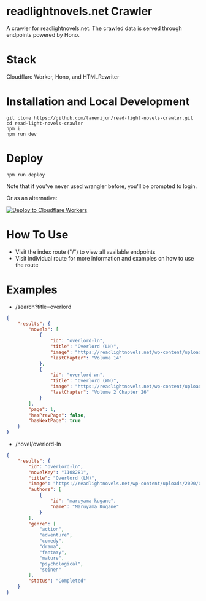 # readlightnovels.net Crawler

A crawler for readlightnovels.net. The crawled data is served through endpoints powered by Hono.

# Stack

Cloudflare Worker, Hono, and HTMLRewriter

# Installation and Local Development

```
git clone https://github.com/tanerijun/read-light-novels-crawler.git
cd read-light-novels-crawler
npm i
npm run dev
```

# Deploy

```
npm run deploy
```

Note that if you've never used wrangler before, you'll be prompted to login.

Or as an alternative:

[![Deploy to Cloudflare Workers](https://deploy.workers.cloudflare.com/button)](https://deploy.workers.cloudflare.com/?url=https://github.com/tanerijun/read-light-novels-crawler)

# How To Use

- Visit the index route ("/") to view all available endpoints
- Visit individual route for more information and examples on how to use the route

# Examples

- /search?title=overlord

```json
{
	"results": {
		"novels": [
			{
				"id": "overlord-ln",
				"title": "Overlord (LN)",
				"image": "https://readlightnovels.net/wp-content/uploads/2020/01/overlord-ln-isrnbdfhbq.jpg",
				"lastChapter": "Volume 14"
			},
			{
				"id": "overlord-wn",
				"title": "Overlord (WN)",
				"image": "https://readlightnovels.net/wp-content/uploads/2020/01/overlord-wn-nfg33krrcr.jpg",
				"lastChapter": "Volume 2 Chapter 26"
			}
		],
		"page": 1,
		"hasPrevPage": false,
		"hasNextPage": true
	}
}
```

- /novel/overlord-ln

```json
{
	"results": {
		"id": "overlord-ln",
		"novelKey": "1108281",
		"title": "Overlord (LN)",
		"image": "https://readlightnovels.net/wp-content/uploads/2020/01/overlord-ln-isrnbdfhbq.jpg",
		"authors": [
			{
				"id": "maruyama-kugane",
				"name": "Maruyama Kugane"
			}
		],
		"genre": [
			"action",
			"adventure",
			"comedy",
			"drama",
			"fantasy",
			"mature",
			"psychological",
			"seinen"
		],
		"status": "Completed"
	}
}
```
